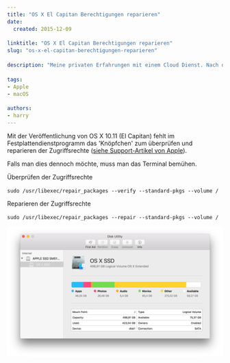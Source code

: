 ```yaml
---
title: "OS X El Capitan Berechtigungen reparieren"
date:
  created: 2015-12-09

linktitle: "OS X El Capitan Berechtigungen reparieren"
slug: "os-x-el-capitan-berechtigungen-reparieren"

description: "Meine privaten Erfahrungen mit einem Cloud Dienst. Nach der Insolvenz des Anbieters können Daten verloren gehen."

tags:
- Apple
- macOS

authors:
- harry
---
```

Mit der Veröffentlichung von OS X 10.11 (El Capitan) fehlt im Festplattendienstprogramm das 'Knöpfchen' zum überprüfen und reparieren der Zugriffsrechte ([siehe Support-Artikel von Apple](https://support.apple.com/de-de/HT201560)).

Falls man dies dennoch möchte, muss man das Terminal bemühen.

Überprüfen der Zugriffsrechte

`sudo /usr/libexec/repair_packages --verify --standard-pkgs --volume /`

Reparieren der Zugriffsrechte

`sudo /usr/libexec/repair_packages --repair --standard-pkgs --volume /`

![Image Description](../images/20151209-Disk-Utility.png)
